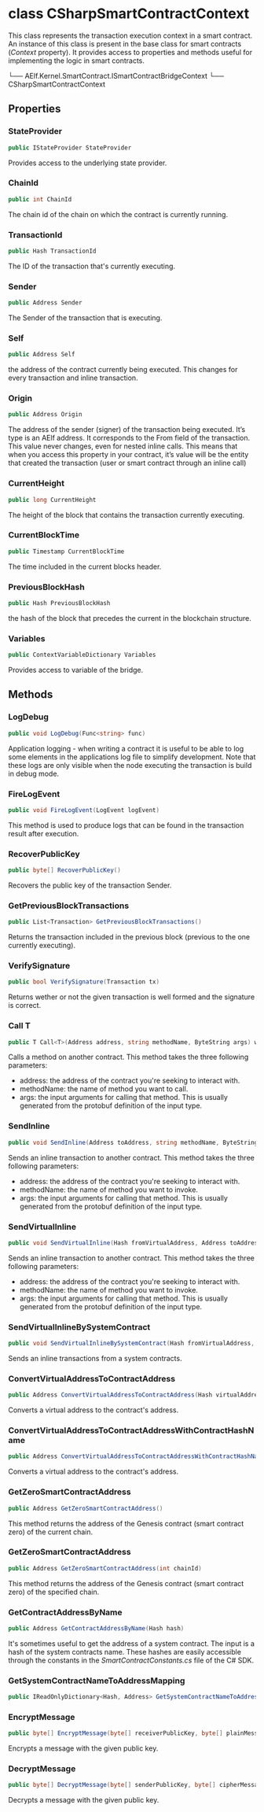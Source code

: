 # class CSharpSmartContractContext

This class represents the transaction execution context in a smart contract. An instance of this class is present in the base class for smart contracts (*Context* property). It provides access to properties and methods useful for implementing the logic in smart contracts. 


└── AElf.Kernel.SmartContract.ISmartContractBridgeContext
    └── CSharpSmartContractContext

## Properties

### StateProvider

```csharp
public IStateProvider StateProvider
```

Provides access to the underlying state provider.

### ChainId

```csharp
public int ChainId
```

The chain id of the chain on which the contract is currently running.

### TransactionId

```csharp
public Hash TransactionId
```

The ID of the transaction that's currently executing.

### Sender

```csharp
public Address Sender
```

The Sender of the transaction that is executing. 

### Self

```csharp
public Address Self
```

the address of the contract currently being executed. This changes for every transaction and inline transaction.

### Origin

```csharp
public Address Origin
```

The address of the sender (signer) of the transaction being executed. It’s type is an AElf address. It corresponds to the From field of the transaction. This value never changes, even for nested inline calls. This means that when you access this property in your contract, it’s value will be the entity that created the transaction (user or smart contract through an inline call) 

### CurrentHeight

```csharp
public long CurrentHeight
```

The height of the block that contains the transaction currently executing.

### CurrentBlockTime

```csharp
public Timestamp CurrentBlockTime
```

The time included in the current blocks header.

### PreviousBlockHash

```csharp
public Hash PreviousBlockHash
```

the hash of the block that precedes the current in the blockchain structure.

### Variables

```csharp
public ContextVariableDictionary Variables
```

Provides access to variable of the bridge.

## Methods

### LogDebug

```csharp
public void LogDebug(Func<string> func)
```

Application logging - when writing a contract it is useful to be able to log some elements in the applications log file to simplify development. Note that these logs are only visible when the node executing the transaction is build in debug mode.

### FireLogEvent

```csharp
public void FireLogEvent(LogEvent logEvent)
```

This method is used to produce logs that can be found in the transaction result after execution.

### RecoverPublicKey

```csharp
public byte[] RecoverPublicKey()
```

Recovers the public key of the transaction Sender.

### GetPreviousBlockTransactions

```csharp
public List<Transaction> GetPreviousBlockTransactions()
```

Returns the transaction included in the previous block (previous to the one currently executing).

### VerifySignature

```csharp
public bool VerifySignature(Transaction tx)
```

Returns wether or not the given transaction is well formed and the signature is correct.

### Call T

```csharp
public T Call<T>(Address address, string methodName, ByteString args) where T : IMessage<T>, new()
```

Calls a method on another contract. This method takes the three following parameters:
- address: the address of the contract you're seeking to interact with.
- methodName: the name of method you want to call.
- args: the input arguments for calling that method. This is usually generated from the protobuf definition of the input type.

### SendInline

```csharp
public void SendInline(Address toAddress, string methodName, ByteString args)
```

Sends an inline transaction to another contract. This method takes the three following parameters:
- address: the address of the contract you're seeking to interact with.
- methodName: the name of method you want to invoke.
- args: the input arguments for calling that method. This is usually generated from the protobuf definition of the input type.

### SendVirtualInline

```csharp
public void SendVirtualInline(Hash fromVirtualAddress, Address toAddress, string methodName, ByteString args)
```

Sends an inline transaction to another contract. This method takes the three following parameters:
- address: the address of the contract you're seeking to interact with.
- methodName: the name of method you want to invoke.
- args: the input arguments for calling that method. This is usually generated from the protobuf definition of the input type.

### SendVirtualInlineBySystemContract

```csharp
public void SendVirtualInlineBySystemContract(Hash fromVirtualAddress, Address toAddress, string methodName, ByteString args)
```

Sends an inline transactions from a system contracts.

### ConvertVirtualAddressToContractAddress

```csharp
public Address ConvertVirtualAddressToContractAddress(Hash virtualAddress)
```

Converts a virtual address to the contract's address.

### ConvertVirtualAddressToContractAddressWithContractHashName

```csharp
public Address ConvertVirtualAddressToContractAddressWithContractHashName(Hash virtualAddress)
```

Converts a virtual address to the contract's address.

### GetZeroSmartContractAddress

```csharp
public Address GetZeroSmartContractAddress()
```

This method returns the address of the Genesis contract (smart contract zero) of the current chain.

### GetZeroSmartContractAddress

```csharp
public Address GetZeroSmartContractAddress(int chainId)
```

This method returns the address of the Genesis contract (smart contract zero) of the specified chain.

### GetContractAddressByName

```csharp
public Address GetContractAddressByName(Hash hash)
```

It's sometimes useful to get the address of a system contract. The input is a hash of the system contracts name. These hashes are easily accessible through the constants in the  *SmartContractConstants.cs* file of the C# SDK.

### GetSystemContractNameToAddressMapping

```csharp
public IReadOnlyDictionary<Hash, Address> GetSystemContractNameToAddressMapping()
```

### EncryptMessage

```csharp
public byte[] EncryptMessage(byte[] receiverPublicKey, byte[] plainMessage)
```

Encrypts a message with the given public key.

### DecryptMessage

```csharp
public byte[] DecryptMessage(byte[] senderPublicKey, byte[] cipherMessage)
```

Decrypts a message with the given public key.

